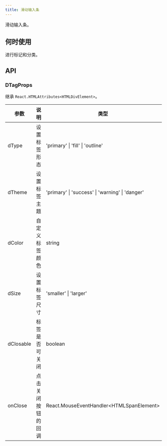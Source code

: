 ```yaml
---
title: 滑动输入条
---
```


滑动输入条。

## 何时使用

进行标记和分类。

## API

### DTagProps

继承 `React.HTMLAttributes<HTMLDivElement>`。

<!-- prettier-ignore-start -->
| 参数 | 说明 | 类型 | 默认值 | 
| --- | --- | --- | --- | 
| dType | 设置标签形态 | 'primary' \| 'fill' \| 'outline' | 'primary' |
| dTheme | 设置标签主题 | 'primary' \| 'success' \| 'warning' \| 'danger' | - |
| dColor | 自定义标签颜色 | string | - |
| dSize | 设置标签尺寸 | 'smaller' \| 'larger' | - |
| dClosable | 标签是否可关闭 | boolean | false |
| onClose | 点击关闭按钮的回调 | React.MouseEventHandler\<HTMLSpanElement\> | - |
<!-- prettier-ignore-end -->

